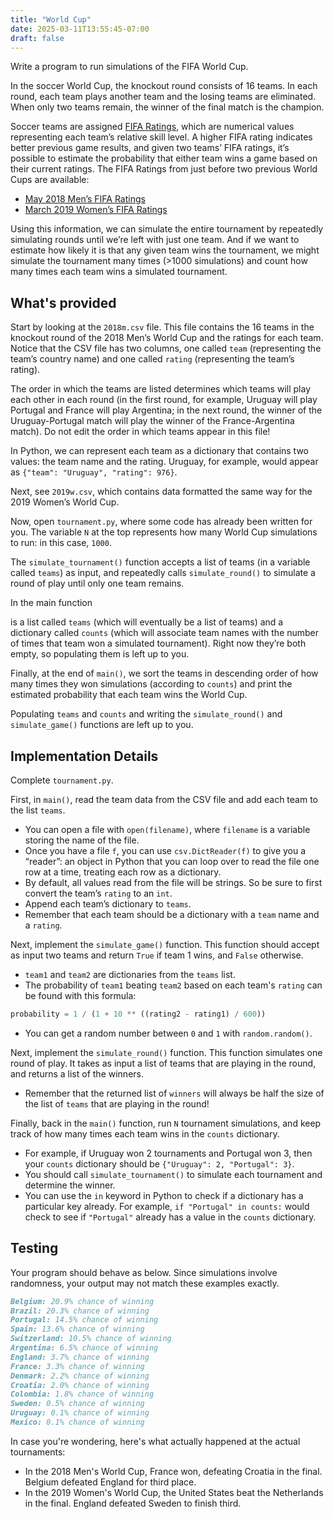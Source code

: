 ```yaml
---
title: "World Cup"
date: 2025-03-11T13:55:45-07:00
draft: false
---
```

Write a program to run simulations of the FIFA World Cup.
<!--more-->

In the soccer World Cup, the knockout round consists of 16 teams. In each round, each team plays another team and the losing teams are eliminated. When only two teams remain, the winner of the final match is the champion.

Soccer teams are assigned [FIFA Ratings](https://en.wikipedia.org/wiki/FIFA_World_Rankings#Current_calculation_method), which are numerical values representing each team’s relative skill level. A higher FIFA rating indicates better previous game results, and given two teams’ FIFA ratings, it’s possible to estimate the probability that either team wins a game based on their current ratings. The FIFA Ratings from just before two previous World Cups are available:

* [May 2018 Men’s FIFA Ratings](https://www.fifa.com/fifa-world-ranking/ranking-table/men/rank/id12189/)
* [March 2019 Women’s FIFA Ratings](https://www.fifa.com/fifa-world-ranking/ranking-table/women/rank/ranking_20190329/)

Using this information, we can simulate the entire tournament by repeatedly simulating rounds until we’re left with just one team. And if we want to estimate how likely it is that any given team wins the tournament, we might simulate the tournament many times (>1000 simulations) and count how many times each team wins a simulated tournament.

## What's provided

Start by looking at the `2018m.csv` file. This file contains the 16 teams in the knockout round of the 2018 Men’s World Cup and the ratings for each team. Notice that the CSV file has two columns, one called `team` (representing the team’s country name) and one called `rating` (representing the team’s rating).

The order in which the teams are listed determines which teams will play each other in each round (in the first round, for example, Uruguay will play Portugal and France will play Argentina; in the next round, the winner of the Uruguay-Portugal match will play the winner of the France-Argentina match). Do not edit the order in which teams appear in this file!

In Python, we can represent each team as a dictionary that contains two values: the team name and the rating. Uruguay, for example, would appear as `{"team": "Uruguay", "rating": 976}`.

Next, see `2019w.csv`, which contains data formatted the same way for the 2019 Women’s World Cup.

Now, open `tournament.py`, where some code has already been written for you. The variable `N` at the top represents how many World Cup simulations to run: in this case, `1000`.

The `simulate_tournament()` function accepts a list of teams (in a variable called `teams`) as input, and repeatedly calls `simulate_round()` to simulate a round of play until only one team remains.

In the main function
<!-- , we first ensure that `len(sys.argv)` (the number of command-line arguments) is `2`. The command line argument will determine which CSV file to use to run the tournament simulation. Next  -->
is a list called `teams` (which will eventually be a list of teams) and a dictionary called `counts` (which will associate team names with the number of times that team won a simulated tournament). Right now they’re both empty, so populating them is left up to you.

Finally, at the end of `main()`, we sort the teams in descending order of how many times they won simulations (according to `counts`) and print the estimated probability that each team wins the World Cup.

Populating `teams` and `counts` and writing the `simulate_round()` and `simulate_game()` functions are left up to you.

## Implementation Details

Complete `tournament.py`.

First, in `main()`, read the team data from the CSV file and add each team to the list `teams`.

* You can open a file with `open(filename)`, where `filename` is a variable storing the name of the file.
* Once you have a file `f`, you can use `csv.DictReader(f)` to give you a “reader”: an object in Python that you can loop over to read the file one row at a time, treating each row as a dictionary.
* By default, all values read from the file will be strings. So be sure to first convert the team’s `rating` to an `int`.
* Append each team’s dictionary to `teams`.
* Remember that each team should be a dictionary with a `team` name and a `rating`.

Next, implement the `simulate_game()` function. This function should accept as input two teams and return `True` if team 1 wins, and `False` otherwise.

* `team1` and `team2` are dictionaries from the `teams` list.
* The probability of `team1` beating `team2` based on each team's `rating` can be found with this formula:

```python
probability = 1 / (1 + 10 ** ((rating2 - rating1) / 600))
```

* You can get a random number between `0` and `1` with `random.random()`.

Next, implement the `simulate_round()` function. This function simulates one round of play. It takes as input a list of teams that are playing in the round, and returns a list of the winners.

* Remember that the returned list of `winners` will always be half the size of the list of `teams` that are playing in the round!

Finally, back in the `main()` function, run `N` tournament simulations, and keep track of how many times each team wins in the `counts` dictionary.

* For example, if Uruguay won 2 tournaments and Portugal won 3, then your `counts` dictionary should be `{"Uruguay": 2, "Portugal": 3}`.
* You should call `simulate_tournament()` to simulate each tournament and determine the winner.
* You can use the `in` keyword in Python to check if a dictionary has a particular key already. For example, `if "Portugal" in counts:` would check to see if `"Portugal"` already has a value in the `counts` dictionary.

## Testing

Your program should behave as below. Since simulations involve randomness, your output may not match these examples exactly.

```md
Belgium: 20.9% chance of winning
Brazil: 20.3% chance of winning
Portugal: 14.5% chance of winning
Spain: 13.6% chance of winning
Switzerland: 10.5% chance of winning
Argentina: 6.5% chance of winning
England: 3.7% chance of winning
France: 3.3% chance of winning
Denmark: 2.2% chance of winning
Croatia: 2.0% chance of winning
Colombia: 1.8% chance of winning
Sweden: 0.5% chance of winning
Uruguay: 0.1% chance of winning
Mexico: 0.1% chance of winning
```

In case you're wondering, here's what actually happened at the actual tournaments:

* In the 2018 Men's World Cup, France won, defeating Croatia in the final. Belgium defeated England for third place.
* In the 2019 Women's World Cup, the United States beat the Netherlands in the final. England defeated Sweden to finish third.
